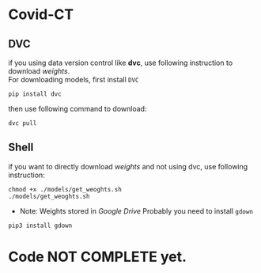 # Covid-CT

## DVC

if you using data version control like **dvc**, use following instruction to download *weights*.<br>
For downloading models, first install `DVC`

    pip install dvc

then use following command to download:

    dvc pull

## Shell

if you want to directly download *weights* and not using dvc, use following instruction:

```
chmod +x ./models/get_weoghts.sh
./models/get_weoghts.sh
```

* Note: Weights stored in *Google Drive* Probably you need to install `gdown`

```
pip3 install gdown
```

# Code NOT COMPLETE yet.